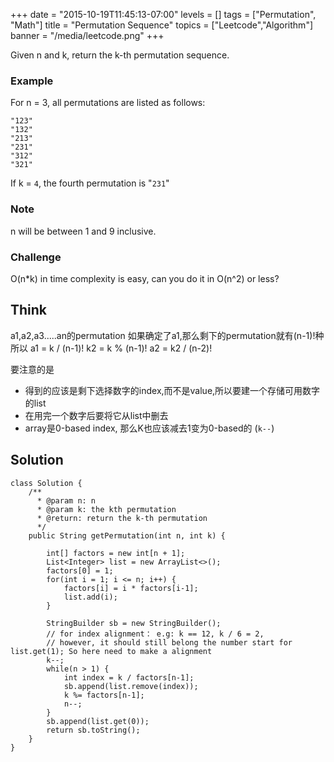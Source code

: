 
+++
date = "2015-10-19T11:45:13-07:00"
levels = []
tags = ["Permutation", "Math"]
title = "Permutation Sequence"
topics = ["Leetcode","Algorithm"]
banner = "/media/leetcode.png"
+++

Given n and k, return the k-th permutation sequence.

<!--more-->

### Example
For n = 3, all permutations are listed as follows:
```
"123"
"132"
"213"
"231"
"312"
"321"
```
If k = `4`, the fourth permutation is "`231`"

### Note
n will be between 1 and 9 inclusive.

### Challenge
O(n*k) in time complexity is easy, can you do it in O(n^2) or less?

## Think
a1,a2,a3.....an的permutation 如果确定了a1,那么剩下的permutation就有(n-1)!种 所以 a1 = k / (n-1)! k2 = k % (n-1)! a2 = k2 / (n-2)!

要注意的是

- 得到的应该是剩下选择数字的index,而不是value,所以要建一个存储可用数字的list
- 在用完一个数字后要将它从list中删去
- array是0-based index, 那么K也应该减去1变为0-based的 (`k--`)

## Solution

```
class Solution {
    /**
      * @param n: n
      * @param k: the kth permutation
      * @return: return the k-th permutation
      */
    public String getPermutation(int n, int k) {
        
        int[] factors = new int[n + 1];
        List<Integer> list = new ArrayList<>();
        factors[0] = 1;
        for(int i = 1; i <= n; i++) {
            factors[i] = i * factors[i-1];
            list.add(i);
        }
        
        StringBuilder sb = new StringBuilder();
        // for index alignment： e.g: k == 12, k / 6 = 2, 
        // however, it should still belong the number start for list.get(1); So here need to make a alignment
        k--;
        while(n > 1) {
            int index = k / factors[n-1];
            sb.append(list.remove(index));
            k %= factors[n-1];
            n--;
        }
        sb.append(list.get(0));
        return sb.toString();
    }
}

```